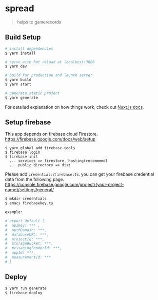 # spread

> helps to gamerecords

## Build Setup

```bash
# install dependencies
$ yarn install

# serve with hot reload at localhost:3000
$ yarn dev

# build for production and launch server
$ yarn build
$ yarn start

# generate static project
$ yarn generate
```

For detailed explanation on how things work, check out [Nuxt.js docs](https://nuxtjs.org).

## Setup firebase

This app depends on firebase cloud Firestore.
https://firebase.google.com/docs/web/setup

```
$ yarn global add firebase-tools
$ firebase login
$ firebase init
  ... services => firestore, hosting(recommend)
  ... public directory => dist
```

Please add `credentials/firebase.ts`.
you can get your firebase credential data from the following page.
https://console.firebase.google.com/project/{your-project-name}/settings/general/

```bash
$ mkdir credentials
$ emacs firebasekey.ts

example:

# export default {
#  apiKey: *** ,
#  authDomain: ***,
#  databaseURL: ***,
#  projectId: ***,
#  storageBucket: ***,
#  messagingSenderId: ***,
#  appId: ***,
#  measurementId: ***
# }

```

## Deploy

```bash
$ yarn run generate
$ firebase deploy
```
